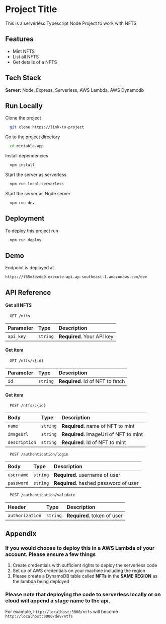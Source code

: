 
# Project Title

This is a serverless Typescript Node Project to work with NFTS



## Features

- Mint NFTS
- List all NFTS
- Get details of a NFTS


## Tech Stack

**Server:** Node, Express, Serverless, AWS Lambda, AWS Dynamodb


## Run Locally

Clone the project

```bash
  git clone https://link-to-project
```

Go to the project directory

```bash
  cd mintable-app
```

Install dependencies

```bash
  npm install
```

Start the server as serverless

```bash
  npm run local-serverless
```

Start the server as Node server

```bash
  npm run dev
```


## Deployment

To deploy this project run

```bash
  npm run deploy
```


## Demo

Endpoint is deployed at 

```https://t65m3ezdq9.execute-api.ap-southeast-1.amazonaws.com/dev```
## API Reference

#### Get all NFTS

```http
  GET /ntfs
```

| Parameter | Type     | Description                |
|:----------|:---------|:---------------------------|
| `api_key` | `string` | **Required**. Your API key |

#### Get item

```http
  GET /ntfs/:{id}
```

| Parameter | Type     | Description                      |
|:----------|:---------|:---------------------------------|
| `id`      | `string` | **Required**. Id of NFT to fetch |

#### Get item

```http
  POST /ntfs/:{id}
```

| Body          | Type     | Description                           |
|:--------------|:---------|:--------------------------------------|
| `name`        | `string` | **Required**. name of NFT to mint     |
| `imageUrl`    | `string` | **Required**. imageUrl of NFT to mint |
| `description` | `string` | **Required**. Id of NFT to mint       |


```http
  POST /authentication/login
```

| Body          | Type     | Description                           |
|:--------------|:---------|:--------------------------------------|
| `username`    | `string` | **Required**. username of user        |
| `password`    | `string` | **Required**. hashed password of user |

```http
  POST /authentication/validate
```

| Header          | Type     | Description                           |
|:----------------|:---------|:--------------------------------------|
| `authorization` | `string` | **Required**. token of user           |


## Appendix

### If you would choose to deploy this in a AWS Lambda of your account. Please ensure a few things

1. Create credentials with sufficient rights to deploy the serverless code
2. Set up of AWS credentials on your machine including the region
3. Please create a DynamoDB table called **NFTs** in the **SAME REGION** as the lambda being deployed

### Please note that deploying the code to serverless locally or on cloud will append a stage name to the api.

For example, `http://localhost:3000/ntfs` will become `http://localhost:3000/dev/ntfs`
